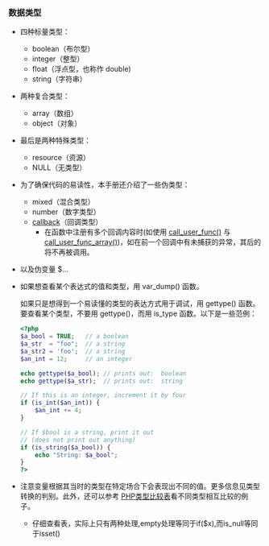 ### 数据类型

* 四种标量类型： 
  - boolean（布尔型）  
  - integer（整型）  
  - float（浮点型，也称作 double)  
  - string（字符串）  

* 两种复合类型： 
  - array（数组）  
  - object（对象）  

* 最后是两种特殊类型： 
  - resource（资源）  
  - NULL（无类型）  

* 为了确保代码的易读性，本手册还介绍了一些伪类型： 
  - mixed（混合类型）  
  - number（数字类型）  
  - [callback](http://php.net/manual/zh/language.types.callable.php)（回调类型）
     -  在函数中注册有多个回调内容时(如使用 [call_user_func()](http://php.net/manual/zh/function.call-user-func.php) 与 [call_user_func_array()](http://php.net/manual/zh/function.call-user-func-array.php))，如在前一个回调中有未捕获的异常，其后的将不再被调用。

* 以及伪变量 $...
* 如果想查看某个表达式的值和类型，用 var_dump() 函数。  
  
  如果只是想得到一个易读懂的类型的表达方式用于调试，用 gettype() 函数。要查看某个类型，不要用 gettype()，而用 is_type 函数。以下是一些范例：
  ```php
  <?php
  $a_bool = TRUE;   // a boolean
  $a_str  = "foo";  // a string
  $a_str2 = 'foo';  // a string
  $an_int = 12;     // an integer
  
  echo gettype($a_bool); // prints out:  boolean
  echo gettype($a_str);  // prints out:  string
  
  // If this is an integer, increment it by four
  if (is_int($an_int)) {
      $an_int += 4;
  }
  
  // If $bool is a string, print it out
  // (does not print out anything)
  if (is_string($a_bool)) {
      echo "String: $a_bool";
  }
  ?> 
  ```
* 注意变量根据其当时的类型在特定场合下会表现出不同的值。更多信息见类型转换的判别。此外，还可以参考 [PHP类型比较表](http://php.net/manual/zh/types.comparisons.php)看不同类型相互比较的例子。
  - 仔细查看表，实际上只有两种处理,empty处理等同于if($x),而is_null等同于isset()
